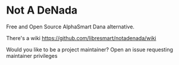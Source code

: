 # Not A DeNada
Free and Open Source AlphaSmart Dana alternative.

There's a wiki https://github.com/libresmart/notadenada/wiki

Would you like to be a project maintainer?
Open an issue requesting maintainer privileges
